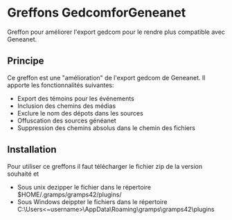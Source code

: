 # Greffons GedcomforGeneanet

Greffon pour améliorer l'export gedcom pour le rendre plus compatible avec Geneanet.

## Principe
Ce greffon est une "amélioration" de l'export gedcom de Geneanet. Il apporte les fonctionnalités suivantes:

* Export des témoins pour les événements
* Inclusion des chemins des médias
* Exclure le nom des dépots dans les sources
* Offuscation des sources généanet
* Suppression des chemins absolus dans le chemin des fichiers

## Installation

Pour utiliser ce greffons il faut télécharger le fichier zip de la version souhaité et 

* Sous unix dezipper le fichier dans le répertoire $HOME/.gramps/gramps42/plugins/
* Sous Windows deippter le fichiers dans le répertoire C:\Users\<~username>\AppData\Roaming\gramps\gramps42\plugins


